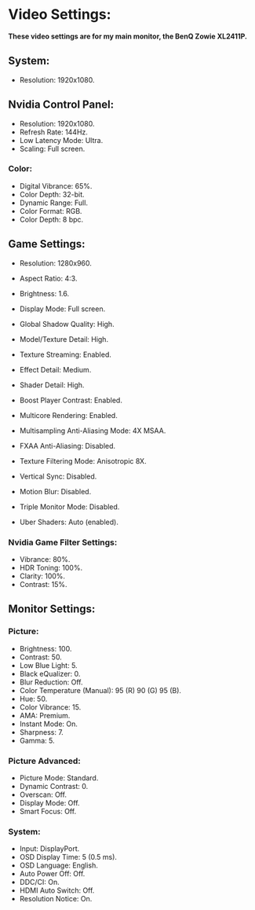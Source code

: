 # Video Settings:

**These video settings are for my main monitor, the BenQ Zowie XL2411P.**

## System:

- Resolution: 1920x1080.

## Nvidia Control Panel:

- Resolution: 1920x1080.
- Refresh Rate: 144Hz.
- Low Latency Mode: Ultra.
- Scaling: Full screen.

### Color:

- Digital Vibrance: 65%.
- Color Depth: 32-bit.
- Dynamic Range: Full.
- Color Format: RGB.
- Color Depth: 8 bpc.

## Game Settings:

- Resolution: 1280x960.
- Aspect Ratio: 4:3.
- Brightness: 1.6.
- Display Mode: Full screen.

- Global Shadow Quality: High.
- Model/Texture Detail: High.
- Texture Streaming: Enabled.
- Effect Detail: Medium.
- Shader Detail: High.
- Boost Player Contrast: Enabled.
- Multicore Rendering: Enabled.
- Multisampling Anti-Aliasing Mode: 4X MSAA.
- FXAA Anti-Aliasing: Disabled.
- Texture Filtering Mode: Anisotropic 8X.
- Vertical Sync: Disabled.
- Motion Blur: Disabled.
- Triple Monitor Mode: Disabled.
- Uber Shaders: Auto (enabled).

### Nvidia Game Filter Settings:

- Vibrance: 80%.
- HDR Toning: 100%.
- Clarity: 100%.
- Contrast: 15%.

## Monitor Settings:

### Picture:

- Brightness: 100.
- Contrast: 50.
- Low Blue Light: 5.
- Black eQualizer: 0.
- Blur Reduction: Off.
- Color Temperature (Manual): 95 (R) 90 (G) 95 (B).
- Hue: 50.
- Color Vibrance: 15.
- AMA: Premium.
- Instant Mode: On.
- Sharpness: 7.
- Gamma: 5.

### Picture Advanced:

- Picture Mode: Standard.
- Dynamic Contrast: 0.
- Overscan: Off.
- Display Mode: Off.
- Smart Focus: Off.

### System: 

- Input: DisplayPort.
- OSD Display Time: 5 (0.5 ms).
- OSD Language: English.
- Auto Power Off: Off.
- DDC/CI: On.
- HDMI Auto Switch: Off.
- Resolution Notice: On.